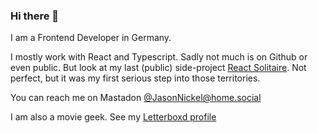 ### Hi there 👋

I am a Frontend Developer in Germany.

I mostly work with React and Typescript. Sadly not much is on Github or even public. But look at my last (public) side-project [React Solitaire](https://github.com/devatrox/Solitaire). Not perfect, but it was my first serious step into those territories.

You can reach me on Mastadon [@JasonNickel@home.social](https://home.social/@JasonNickel)

I am also a movie geek. See my [Letterboxd profile](https://letterboxd.com/devatrox/) 
